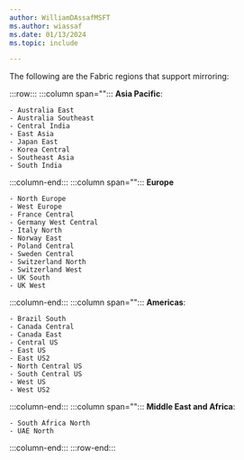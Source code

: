 ```yaml
---
author: WilliamDAssafMSFT
ms.author: wiassaf
ms.date: 01/13/2024
ms.topic: include

---
```


The following are the Fabric regions that support mirroring:

:::row:::
   :::column span="":::
    **Asia Pacific**:

    - Australia East
    - Australia Southeast
    - Central India
    - East Asia
    - Japan East
    - Korea Central
    - Southeast Asia
    - South India
   :::column-end:::
   :::column span="":::
   **Europe**

    - North Europe
    - West Europe
    - France Central
    - Germany West Central
    - Italy North
    - Norway East
    - Poland Central
    - Sweden Central
    - Switzerland North
    - Switzerland West
    - UK South
    - UK West
   :::column-end:::
   :::column span="":::
    **Americas**:

    - Brazil South
    - Canada Central
    - Canada East
    - Central US
    - East US
    - East US2
    - North Central US
    - South Central US
    - West US
    - West US2
   :::column-end:::
   :::column span="":::
    **Middle East and Africa**:

    - South Africa North
    - UAE North
   :::column-end:::
:::row-end:::
